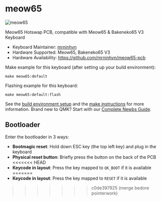 # meow65

![meow65](https://i.imgur.com/M6PmjPGh.png)

Meow65 Hotswap PCB, compatible with Meow65 & Bakeneko65 V3 Keyboard

* Keyboard Maintainer: [mrninhvn](https://github.com/mrninhvn)
* Hardware Supported: Meow65, Bakeneko65 V3
* Hardware Availability: https://github.com/mrninhvn/meow65-pcb

Make example for this keyboard (after setting up your build environment):

    make meow65:default

Flashing example for this keyboard:

    make meow65:default:flash

See the [build environment setup](https://docs.qmk.fm/#/getting_started_build_tools) and the [make instructions](https://docs.qmk.fm/#/getting_started_make_guide) for more information. Brand new to QMK? Start with our [Complete Newbs Guide](https://docs.qmk.fm/#/newbs).

## Bootloader

Enter the bootloader in 3 ways:

* **Bootmagic reset**: Hold down ESC key (the top left key) and plug in the keyboard
* **Physical reset button**: Briefly press the button on the back of the PCB
<<<<<<< HEAD
* **Keycode in layout**: Press the key mapped to `QK_BOOT` if it is available
=======
* **Keycode in layout**: Press the key mapped to `RESET` if it is available
>>>>>>> c0de397925 (merge bedore pointerwork)
